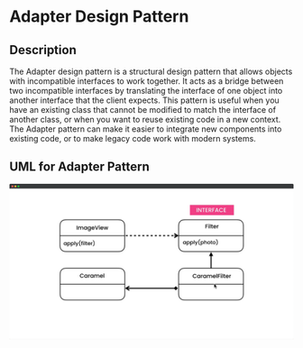 # Adapter Design Pattern

## Description

The Adapter design pattern is a structural design pattern that allows objects with incompatible interfaces to work together. It acts as a bridge between two incompatible interfaces by translating the interface of one object into another interface that the client expects. This pattern is useful when you have an existing class that cannot be modified to match the interface of another class, or when you want to reuse existing code in a new context. The Adapter pattern can make it easier to integrate new components into existing code, or to make legacy code work with modern systems.

## UML for Adapter Pattern

<div style="width: 100%; display: flex; justify-content: center; align-items: center; border-radius: 15px;">
<img src="./adapter-pattern.png" alt="UML for Adapter Pattern" />
</div>
